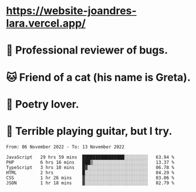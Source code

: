 # https://website-joandres-lara.vercel.app/
# 🐛 Professional reviewer of bugs.
# 🐱 Friend of a cat (his name is Greta).
# 📜 Poetry lover.
# 🎸 Terrible playing guitar, but I try.

<!--START_SECTION:waka-->

```text
From: 06 November 2022 - To: 13 November 2022

JavaScript   29 hrs 59 mins  ████████████████░░░░░░░░░   63.94 %
PHP          6 hrs 16 mins   ███▒░░░░░░░░░░░░░░░░░░░░░   13.37 %
TypeScript   3 hrs 10 mins   █▓░░░░░░░░░░░░░░░░░░░░░░░   06.78 %
HTML         2 hrs           █░░░░░░░░░░░░░░░░░░░░░░░░   04.29 %
CSS          1 hr 26 mins    ▓░░░░░░░░░░░░░░░░░░░░░░░░   03.06 %
JSON         1 hr 18 mins    ▓░░░░░░░░░░░░░░░░░░░░░░░░   02.79 %
```

<!--END_SECTION:waka-->
